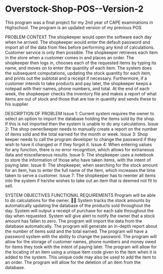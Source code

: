 # Overstock-Shop-POS--Version-2
This program was a final project for my 2nd year of CAPE examinations in Highschool. The program is an updated version of my previous POS

PROBLEM CONTEXT
The shopkeeper would open the software each day when he arrived. The shopkeeper would enter
the default password and import all of the data from files before performing any kind of
calculations. Customer service is only then possible. The shopkeeper retrieves each item in the store when a customer comes in and places an order. The shopkeeper then logs in, chooses each of the requested items by typing its name, and moves
on to enter the quantity of each item. The system does the subsequent computations, updating the
stock quantity for each item, and prints out the subtotal and a receipt if necessary. Furthermore, if a customer intends to take products and pay later, the shopkeeper keeps a notepad with their
names, phone numbers, and total. At the end of each week, the shopkeeper checks the inventory file and makes a report of what
items are out of stock and those that are low in quantity and sends these to his supplier

DESCRIPTION OF PROBLEM
Issue 1: Current system requires the owner to select an option to import the database
holding the items sold by the shop. If this is not imported then the system is unable to do
any calculations. 
Issue 2: The shop owner/keeper needs to manually create a report on the number of items
sold and the total earned for the month or week.
Issue 3: Shop keeper needs to call the program developer to change the password if they
wish to have it changed or if they forgot it.
Issue 4: When entering values for any function, there is no error recognition, which
allows for extraneous data and miscellaneous results.
Issue 5: The shopkeeper uses a notebook to store the information of those who have taken
items, with the intent of paying later.
Issue 6: The shopkeeper, when searching for the stock amount for an item, has to enter
the full name of the item, which increases the time taken to serve a customer. 
Issue 7: The shopkeeper has to reenter all items into the system if he/she wishes to take
out an item that is deemed not fit to sell.


SYSTEM OBJECTIVES
FUNCTIONAL REQUIREMENTS
Program will be able to do calculations for the owner.  System tracks the stock amounts by automatically updating the database of the products
sold throughout the day.
System will output a receipt of purchase for each sale throughout the day when requested.
System will give alert to notify the owner that a stock amount has fallen to zero. 
The program will import the data from the database automatically. 
The program will generate an in-depth report about the number of items sold and the total
earned.
The program will have a password system with the ability to change the password.
The program will allow for the storage of customer names, phone numbers and money
owed for items they took with the intent of paying later. 
The program will allow for the locating of an item using a unique item code given to the
item when it is added to the system. This unique code may also be used to add the item to an
order. 
The program will allow for the deletion of an item from the database.

